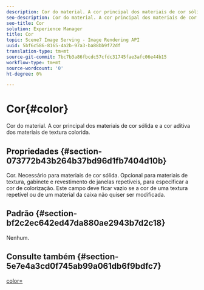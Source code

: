 ```yaml
---
description: Cor do material. A cor principal dos materiais de cor sólida e a cor aditiva dos materiais de textura colorida.
seo-description: Cor do material. A cor principal dos materiais de cor sólida e a cor aditiva dos materiais de textura colorida.
seo-title: Cor
solution: Experience Manager
title: Cor
topic: Scene7 Image Serving - Image Rendering API
uuid: 5bf6c586-8165-4a2b-97a3-ba88bb9f72df
translation-type: tm+mt
source-git-commit: 7bc7b3a86fbcdc57cfdc31745fae3afc06e44b15
workflow-type: tm+mt
source-wordcount: '0'
ht-degree: 0%

---
```



# Cor{#color}

Cor do material. A cor principal dos materiais de cor sólida e a cor aditiva dos materiais de textura colorida.

## Propriedades {#section-073772b43b264b37bd96d1fb7404d10b}

Cor. Necessário para materiais de cor sólida. Opcional para materiais de textura, gabinete e revestimento de janelas repetíveis, para especificar a cor de colorização. Este campo deve ficar vazio se a cor de uma textura repetível ou de um material da caixa não quiser ser modificada.

## Padrão {#section-bf2c2ec642ed47da880ae2943b7d2c18}

Nenhum.

## Consulte também {#section-5e7e4a3cd0f745ab99a061db6f9bdfc7}

[color=](../../../../../ir-api/http-protocol/image-rendering-api-ref/c-ir-http-protocol-ref/c-ir-http-protocol-command-reference/r-ir-http-color.md#reference-ea3cba9edfe94dbab86d8f123a9ed0aa)
